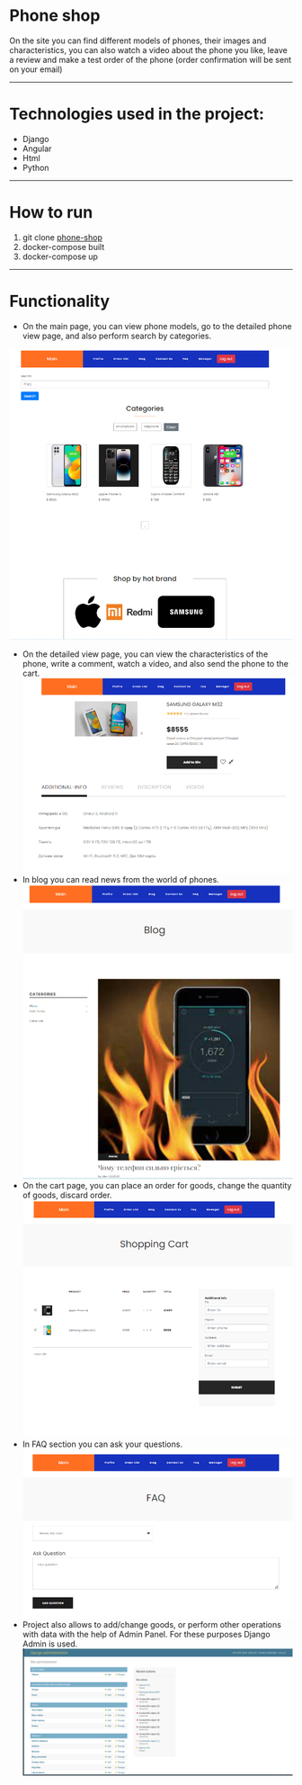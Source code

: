 # Phone shop
On the site you can find different models of phones, their images and characteristics, you can also watch a video about the phone you like, leave a review and make a test order of the phone (order confirmation will be sent on your email)

___
# Technologies used in the project:
* Django
* Angular
* Html
* Python
___
# How to run
1. git clone [phone-shop](https://github.com/Alex-r6/Phone_shop.git)
2. docker-compose built
3. docker-compose up

___
# Functionality
* On the main page, you can view phone models, go to the detailed phone view page, and also perform search by categories.

![main](readme_img/main.png)
* On the detailed view page, you can view the characteristics of the phone, write a comment, watch a video, and also send the phone to the cart.
![bin](readme_img/info_phone.png)
* In blog you can read news from the world of phones.
![blog](readme_img/blog.png)
* On the cart page, you can place an order for goods, change the quantity of goods, discard order.
![bin](readme_img/bin.png)
* In FAQ section you can ask your questions.
![faq](readme_img/faq.png)
* Project also allows to add/change goods, or perform other operations with data with the help of Admin Panel. For these purposes Django Admin is used.
![admin](readme_img/admin.png)
